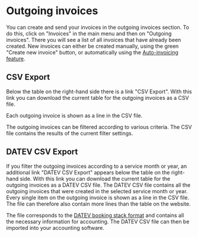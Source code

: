 # Outgoing invoices

You can create and send your invoices in the outgoing invoices section.
To do this, click on "Invoices" in the main menu and then on "Outgoing invoices".
There you will see a list of all invoices that have already been created.
New invoices can either be created manually, using the green "Create new invoice" button,
or automatically using the [Auto-invoicing feature](/organisationen/auto-invoicing.en/).

## CSV Export

Below the table on the right-hand side there is a link "CSV Export".
With this link you can download the current table for the outgoing invoices as a CSV file.

Each outgoing invoice is shown as a line in the CSV file.

The outgoing invoices can be filtered according to various criteria.
The CSV file contains the results of the current filter settings.

## DATEV CSV Export

If you filter the outgoing invoices according to a service month or year, an additional link "DATEV CSV Export" appears below the table on the right-hand side.
With this link you can download the current table for the outgoing invoices as a DATEV CSV file.
The DATEV CSV file contains all the outgoing invoices that were created in the selected service month or year.
Every single item on the outgoing invoice is shown as a line in the CSV file.
The file can therefore also contain more lines than the table on the website.

The file corresponds to the [DATEV booking stack format](https://developer.datev.de/datev/platform/de/dtvf/formate/buchungsstapel) and contains all the necessary information for accounting.
The DATEV CSV file can then be imported into your accounting software.
